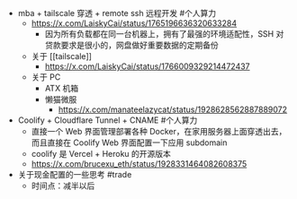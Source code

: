 - mba + tailscale 穿透 + remote ssh 远程开发 #个人算力
	- https://x.com/LaiskyCai/status/1765196636320633284
		- 因为所有负载都在同一台机器上，拥有了最强的环境适配性，SSH 对贷款要求是很小的，网盘做好重要数据的定期备份
	- 关于 [[tailscale]]
		- https://x.com/LaiskyCai/status/1766009329214472437
	- 关于 PC
		- ATX 机箱
		- 懒猫微服
			- https://x.com/manateelazycat/status/1928628562887889072
- Coolify + Cloudflare Tunnel + CNAME #个人算力
	- 直接一个 Web 界面管理部署各种 Docker，在家用服务器上面穿透出去，而且直接在 Coolify Web 界面配置一下应用 subdomain
	- coolify 是 Vercel + Heroku 的开源版本
	- https://x.com/brucexu_eth/status/1928331464082608375
- 关于现金配置的一些思考 #trade
	- 时间点：减半以后